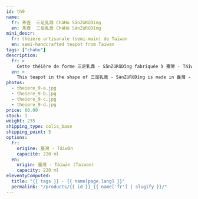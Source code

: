 ```yaml
---
id: th9
name:
  fr: 茶壺  三足乳鼎 CháHú SānZúRǔDǐng
  en: 茶壺  三足乳鼎 CháHú SānZúRǔDǐng
mini_descr:
  fr: théière artisanale (semi-main) de Taïwan
  en: semi-handcrafted teapot from Taiwan
tags: ["chahu"]
description:
  fr: >
    Cette théière de forme 三足乳鼎 - SānZúRǔDǐng fabriquée à 臺灣 - Táiwān en mode 半手工 - BànShǒuGōng, c'est-à-dire semi-manuelle, à l'aide de moules. Elle porte une inscription liée à la culture bouddhiste : 觀自在 - GuānZìZài qui invite à être en paix avec la nature.
  en: >
    This teapot in the shape of 三足乳鼎 - SānZúRǔDǐng is made in 臺灣 - Táiwān using 半手工 - BànShǒuGōng, a semi-handcrafted technique involving molds. It bears an inscription tied to Buddhist culture: 觀自在 - GuānZìZài, which invites harmony with nature.
photos:
  - theiere_9-a.jpg
  - theiere_9-b.jpg
  - theiere_9-c.jpg
  - theiere_9-d.jpg
price: 80.00
stock: 1
weight: 235
shipping_type: colis_base
shipping_point: 5
options:
  fr:
    origine: 臺灣 - Táiwān
    capacité: 220 ml
  en:
    origin: 臺灣 - Táiwān (Taiwan)
    capacity: 220 ml
eleventyComputed:
  title: "{{ tags }} - {{ name[page.lang] }}"
  permalink: "/products/{{ id }}_{{ name['fr'] | slugify }}/"
---
```

